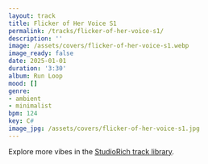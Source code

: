 ```yaml
---
layout: track
title: Flicker of Her Voice S1
permalink: /tracks/flicker-of-her-voice-s1/
description: ''
image: /assets/covers/flicker-of-her-voice-s1.webp
image_ready: false
date: 2025-01-01
duration: '3:30'
album: Run Loop
mood: []
genre:
- ambient
- minimalist
bpm: 124
key: C#
image_jpg: /assets/covers/flicker-of-her-voice-s1.jpg
---
```


Explore more vibes in the [StudioRich track library](/tracks/).
